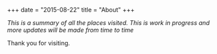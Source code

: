 +++
date = "2015-08-22"
title = "About"
+++

_This is a summary of all the places visited. This is work in progress and more updates will be made from time to time_


Thank you for visiting.